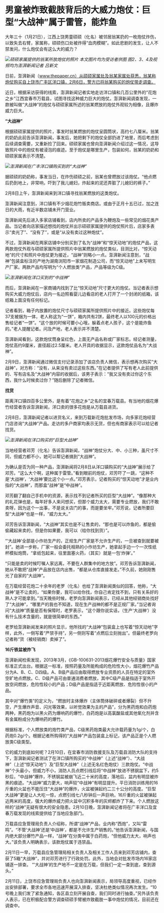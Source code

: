 # 男童被炸致截肢背后的大威力炮仗：巨型“大战神”属于雷管，能炸鱼

大年三十（1月21日），江西上饶男童硕硕（化名）被邻居翁某扔的一枚炮仗炸伤，以致失去右臂，家属称，硕硕伤口处被炸得“血肉模糊”。如此悲剧的发生，让人不禁发问，什么炮仗会有这么大的威力？

![](https://inews.gtimg.com/newsapp_bt/0/15659595464/1000)_硕硕家属提供的翁某所放炮仗的照片
本文图片均为受访者供图 图2、3、4及视频均为澎湃新闻记者 吕新文_

日前，澎湃新闻（www.thepaper.cn）从硕硕家属处及翁某家属处获悉，翁某称炮仗购买自上饶市广丰区洋口镇，2月6日，警方已将翁某购买的炮仗带走调查。

近日，根据采访获得的线索，澎湃新闻记者实地走访洋口镇和几百公里外的“花炮之乡”江西宜春市万载县，试图寻找这种威力巨大的炮仗。澎湃新闻调查发现，一款被叫做“大战神”的炮仗与硕硕家属所述的翁某燃放的炮仗外观较为相像，且爆炸威力巨大。

**“大战神”**

根据硕硕家属提供的照片，事发时翁某燃放的炮仗呈圆筒状，高约七八厘米。翁某的奶奶此前告诉澎湃新闻，事发后，她把剩下的炮仗全部扔进了地里，而后考虑到后续调查需要，又重新捡了回来。硕硕家属也曾向澎湃新闻介绍过这一情况，这导致照片中的炮仗有被浸泡的痕迹。至于炮仗是哪里生产，包装如何，翁某的奶奶和硕硕家属表示不清楚。

![](https://inews.gtimg.com/newsapp_bt/0/15659595468/1000)_澎湃新闻在广丰洋口镇购买到的“大战神”_

据硕硕的奶奶称，事发当日，在炸伤硕硕之前，翁某也曾燃放过该炮仗。“他点燃后扔到地上，非常响，吓到了我儿媳妇，炸起来的泥还弄脏了儿媳妇的裤子。”

2月8日上午，澎湃新闻来到洋口镇寻找翁某燃放的这类炮仗。

澎湃新闻注意到，洋口镇有不少烟花炮竹贩卖商店。或由于正月十五已过，加之连日的大雨，有近半数店铺未开门营业。

澎湃新闻先后进入多家店铺看到，店内所卖的产品多为鞭炮及一些常见的烟花类产品。当记者向店家描述想找的炮仗并出示硕硕家属提供的炮仗照片后，店家多表示“卖光了”、“没有了”，或是“从没有卖过这种炮仗”。

不过，澎湃新闻在两家店铺中分别买到了名为“战神”和“惊天动地”的炮仗产品，这两款炮仗外观与硕硕家属所提供照片中翁某燃放的炮仗类似，目测比对，“惊天动地”的尺寸和照片中炮仗更为接近，“战神”则略小一点。澎湃新闻注意到，“战神”包装盒标注的产地为湖南浏阳市一家烟花制造公司，而“惊天动地”上未写明生产厂家。两款产品均写明为“个人燃放类”产品，产品等级为C级。

![](https://inews.gtimg.com/newsapp_bt/0/15659595471/1000)_澎湃新闻在洋口买到的“中战神”_

而后，澎湃新闻在一家商铺内找到了比“惊天动地”尺寸更大的炮仗。当记者表示想购买大威力炮仗后，店内一名边照看婴儿边看店的老人打开了一个封闭的纸箱，该纸箱上面没有任何标记。

记者看到，箱子内放置的炮仗尺寸与硕硕家属所提供照片中的接近。这些炮仗每37支被捆为一体，老人称这为“一饼”，箱内共有2饼，最终老人以100元的价格出售给记者“一饼”。“这个放的时候可要小心哦，躲着点老人孩子，这个是能炸鱼的。”老人提醒记者。问及产地，老人表示并不清楚。

澎湃新闻看到，这款炮仗筒身呈红色，上面无产品名称或厂家标志。经记者测量，炮仗高约9厘米，直径超过2.5厘米。老人开具的收据显示，这款炮仗品名为“大战神”。

2月9日，澎湃新闻通过微信支付记录添加了该店负责人微信，表示想再次购买“大战神”，对方称：“没有，从来没有卖过这些东西。”在记者提供了写有老人此前提供的、写有店名及“大战神”内容的收据后，该男子表示：“我又没有卖过你这个东西，我什么时候卖过你？”随后删除了记者微信。

**找货**

距离洋口镇四百多公里外，是有着“花炮之乡”之名的宜春万载县。有当地的烟花爆竹经营者告诉澎湃新闻，洋口卖的很多花炮是从万载县进货。

2月8日，澎湃新闻记者以进货名义，来到万载新花炮批发市场，向多家花炮经营门店咨询“大战神”产品。走访的多户商家均表示无货，但也有商家表示可以给记者找货。

![](https://inews.gtimg.com/newsapp_bt/0/15659595473/1000)_澎湃新闻在洋口购买的“巨型大战神”_

当地经营者邓芳（化名）告诉澎湃新闻，“战神”炮仗分大、中、小三种，虽尺寸不同，但威力都不小，她可以帮记者搞到“大战神”。

为确认是否为同一种产品，澎湃新闻将2月8日从洋口镇购买的“大战神”展示给了邓芳。“这么大个啊，这种属于雷管。”看到眼前的炮仗，邓芳吓了一跳，“这种不是‘大战神’，‘大战神’要比这个小一点。”邓芳表示，记者购买的“惊天动地”才是业内指的“大战神”，而那盒“战神”是“中战神”。

邓芳翻了翻自己手机中的资源，表示找不到记者所买的巨型“大战神”。“像那种大的礼花弹也是，每年好多人来问想买，但那个威力太大，需要专业燃放，我们不敢卖呀，因为这个一出事，不是说关店门的事，而是要坐牢。”邓芳说，记者所要巨型“大战神”也是一样，“威力太大。”

邓芳告诉澎湃新闻，“大战神”其实也是不让售卖的，“那也是可以炸鱼的，都是偷偷藏起来卖的，但是你如果要，我可以（给你找到货）”。

“‘大战神’全部是小作坊生产的，正规生产厂家是不允许生产的，一旦被查到就要被封”。她进一步称，厂家一般会委托相熟的小作坊生产，她拿起手边一个一次性纸杯模拟炮筒，“拿纸包起来，往里面塞火药，（其实）就是一包‘炸弹’。”

“只能是卖的时候叮嘱人家远离，不要在人群集中的地方放”。邓芳告诉澎湃新闻，她从不敢把“战神”产品放在店内出售，“都是从仓库直接发走。”不久前，她刚刚售光了自家的“大战神”。

在万载经营花炮二十余年的老罗（化名）也给了澎湃新闻类似的回答，他称，“大战神”是不让卖的，“如果你要，我可以给你找，你自己肯定找不到，只有关系好的熟人才可能拿到。”当天晚些时候，老罗向澎湃新闻表示，已经从其他经销商处找好了“大战神”，“哪里产的我也不知道，现在生产战神的都不是正规厂家。”当记者询问“大战神”质量是否有保障时，老罗表示，“这个跟你说实话，（生产‘大战神’）没有什么技术含量的，就是很简单的东西。”

老罗给澎湃新闻发来的照片显示，他所找的“大战神”包装盒上也写着“惊天动地”字样，此外，一侧写着“严禁手持”，另一侧则写着“点燃后立刻抛出”。但最终老罗向记者称“货（被经销商）卖掉了”。

**16斤铁盆被炸飞**

澎湃新闻检索发现，2013年3月，《GB-100631-2013烟花爆竹安全与质量》国家标准正式出台。根据这一标准，按照药量及所能构成的危险性大小，烟花爆竹产品分为A、B、C、D四级。A、B级产品应由取得燃放专业资质的人员在特定的室外空旷地点燃放。C、D级产品可由普通消费者燃放，其中C级产品是指适于室外开放空间燃放，危险性较小的产品；D级产品是指适于近距离燃放、危险性很小的产品。

其中对“爆竹类”的定义为，“燃放时主体爆炸（主体筒体破碎或者爆裂）但不升空，产生爆炸声音、闪光等效果，以听觉效果为主的产品”，分为黑药炮和白药炮两种，黑药炮为以黑火药为爆响药的爆竹，白药炮是以高氯酸盐或其他氧化剂并含有金属粉成分为爆响药的爆竹。

根据标准，个人燃放类的炮竹类产品，C级黑药炮类最大允许载药量为1g/个，白药炮0.2g/个。根据记者所购得的“大战神”产品包装盒上标记，该产品正是个人燃放类C级类型。

它的威力到底如何呢？2月10日，在宜春市消防救援支队及万载县消防大队的支持下，澎湃新闻记者测试了在洋口镇所购买的“中战神”（上述“战神”）、“大战神”（上述“惊天动地”）及“巨型大战神”（上述无名红色炮仗）三款炮仗。“中战神”个头最小，但威力不小，消防人员点燃引线后将“中战神”放进不锈钢盆下，约5秒后，“中战神”爆炸，不锈钢盆被崩飞近二十米的高度，落地后，盆内有明显被炸黑的痕迹。“大战神”威力更大，响声较“中战神”有明显提升。平日消防训练用的16斤重的火盆也不能压住“大战神”的爆炸，火盆被弹起约二三十公分的高度。“巨型大战神”更是让人大吃一惊，点燃引线七八秒钟后一声巨响，16斤重的火盆被弹起近两米的高度，强大的爆炸威力把火盆中沉积多年的灰烬都炸了下来。个人燃放这样的“战神”无疑有很大的安全隐患。2月10日晚，澎湃新闻记者将在广丰洋口及宜春万载发现的线索提供给了当地应急部门。

万载县应急管理局负责人介绍称，所谓“战神”产品，业内称“西炮”，又叫“雷鸣”。“不管‘大战神’还是‘中战神’，都是不允许生产销售的。”他告诉澎湃新闻，与国内绝大部分爆竹产品一样，“战神”在分类中属于白药炮，“但他威力太大，响声也大。”该负责人明确表示，该款炮仗属于违禁品。

2月11日一早，万载县应急管理局相关负责人及相关工作人员来到邓芳店铺内，查获了5箱“大战神”，并对邓芳进行了行政处罚。此外，当地会对批发市场内16家店铺逐一排查。
“‘大战神’的生产地不一定是在万载，但我们一定一查到底，查到源头。”

2月11日，上饶市应急管理局负责人也向澎湃新闻表示，局领导高度重视，已经作出安排部署，要求全市各地迅速开展深入排查，坚决杜绝类似情况再次发生。“10号晚上我们发了紧急通知，各区县立刻开展自查，我们同时进行抽查。”另外该负责人表示，已在积极配合警方调查硕硕手臂被炸致截肢一事中炮仗的情况，目前还在调查中。


